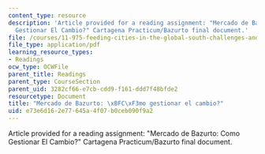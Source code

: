 ```yaml
---
content_type: resource
description: 'Article provided for a reading assignment: "Mercado de Bazurto: Como
  Gestionar El Cambio?" Cartagena Practicum/Bazurto final document.'
file: /courses/11-975-feeding-cities-in-the-global-south-challenges-and-opportunities-for-action-in-cartagena-fall-2009/e73e6d162e77645a4f07b0ceb090f9a2_MIT11_975F09_Final_Report.pdf
file_type: application/pdf
learning_resource_types:
- Readings
ocw_type: OCWFile
parent_title: Readings
parent_type: CourseSection
parent_uid: 3282cf66-e7cb-cdd9-f161-ddd7f48bfde2
resourcetype: Document
title: "Mercado de Bazurto: \xBFC\xF3mo gestionar el cambio?"
uid: e73e6d16-2e77-645a-4f07-b0ceb090f9a2
---
```

Article provided for a reading assignment: "Mercado de Bazurto: Como Gestionar El Cambio?" Cartagena Practicum/Bazurto final document.

